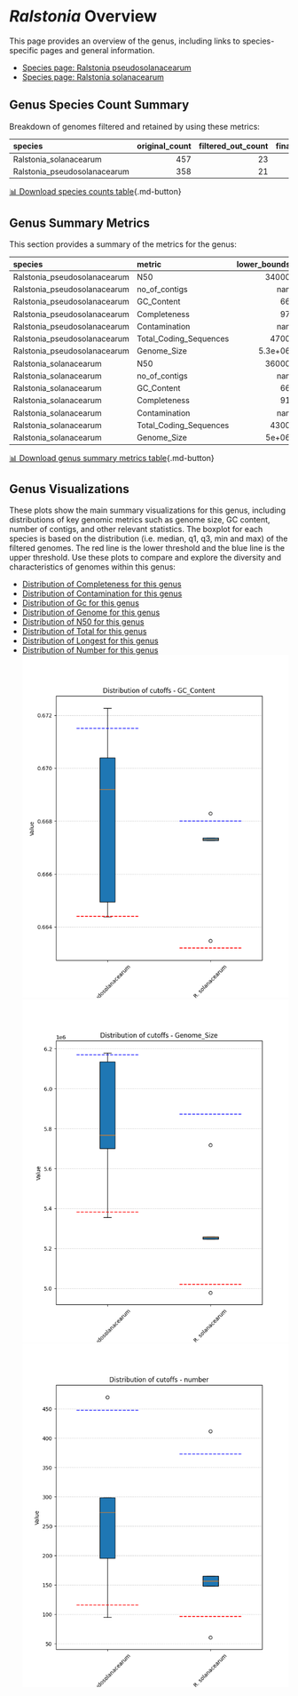 # *Ralstonia* Overview
This page provides an overview of the genus, including links to species-specific pages and general information.

- [Species page: Ralstonia pseudosolanacearum](Ralstonia_pseudosolanacearum/index.md)
- [Species page: Ralstonia solanacearum](Ralstonia_solanacearum/index.md)
## Genus Species Count Summary
Breakdown of genomes filtered and retained by using these metrics:

| species                      |   original_count |   filtered_out_count |   final_count |
|:-----------------------------|-----------------:|---------------------:|--------------:|
| Ralstonia_solanacearum       |              457 |                   23 |           434 |
| Ralstonia_pseudosolanacearum |              358 |                   21 |           337 |


[📊 Download species counts table](species_counts.csv){.md-button}
## Genus Summary Metrics
This section provides a summary of the metrics for the genus:

| species                      | metric                 |   lower_bounds |   upper_bounds |
|:-----------------------------|:-----------------------|---------------:|---------------:|
| Ralstonia_pseudosolanacearum | N50                    |    34000       |      nan       |
| Ralstonia_pseudosolanacearum | no_of_contigs          |      nan       |      450       |
| Ralstonia_pseudosolanacearum | GC_Content             |       66       |       68       |
| Ralstonia_pseudosolanacearum | Completeness           |       97       |      nan       |
| Ralstonia_pseudosolanacearum | Contamination          |      nan       |        3       |
| Ralstonia_pseudosolanacearum | Total_Coding_Sequences |     4700       |     5600       |
| Ralstonia_pseudosolanacearum | Genome_Size            |        5.3e+06 |        6.2e+06 |
| Ralstonia_solanacearum       | N50                    |    36000       |      nan       |
| Ralstonia_solanacearum       | no_of_contigs          |      nan       |      380       |
| Ralstonia_solanacearum       | GC_Content             |       66       |       67       |
| Ralstonia_solanacearum       | Completeness           |       91       |      nan       |
| Ralstonia_solanacearum       | Contamination          |      nan       |        5       |
| Ralstonia_solanacearum       | Total_Coding_Sequences |     4300       |     5300       |
| Ralstonia_solanacearum       | Genome_Size            |        5e+06   |        5.9e+06 |


[📊 Download genus summary metrics table](genus_summary_metrics.csv){.md-button}
## Genus Visualizations
These plots show the main summary visualizations for this genus, including distributions of key genomic metrics such as genome size, GC content, number of contigs, and other relevant statistics. The boxplot for each species is based on the distribution (i.e. median, q1, q3, min and max) of the filtered genomes. The red line is the lower threshold and the blue line is the upper threshold. Use these plots to compare and explore the diversity and characteristics of genomes within this genus:

- [Distribution of Completeness for this genus](Completeness_Specific_boxplot_0.png)
- [Distribution of Contamination for this genus](Contamination_boxplot_0.png)
- [Distribution of Gc for this genus](GC_Content_boxplot_0.png)
- [Distribution of Genome for this genus](Genome_Size_boxplot_0.png)
- [Distribution of N50 for this genus](N50_boxplot_0.png)
- [Distribution of Total for this genus](Total_Coding_Sequences_boxplot_0.png)
- [Distribution of Longest for this genus](longest_boxplot_0.png)
- [Distribution of Number for this genus](number_boxplot_0.png)
![Distribution of Gc](GC_Content_boxplot_0.png)
![Distribution of Genome](Genome_Size_boxplot_0.png)
![Distribution of Number](number_boxplot_0.png)
